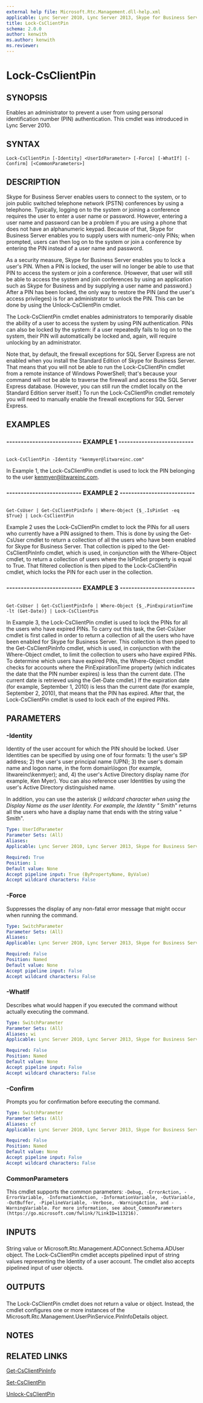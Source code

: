 ```yaml
---
external help file: Microsoft.Rtc.Management.dll-help.xml
applicable: Lync Server 2010, Lync Server 2013, Skype for Business Server 2015, Skype for Business Server 2019
title: Lock-CsClientPin
schema: 2.0.0
author: kenwith
ms.author: kenwith
ms.reviewer:
---
```


# Lock-CsClientPin

## SYNOPSIS

Enables an administrator to prevent a user from using personal identification number (PIN) authentication.
This cmdlet was introduced in Lync Server 2010.



## SYNTAX

```
Lock-CsClientPin [-Identity] <UserIdParameter> [-Force] [-WhatIf] [-Confirm] [<CommonParameters>]
```

## DESCRIPTION

Skype for Business Server enables users to connect to the system, or to join public switched telephone network (PSTN) conferences by using a telephone.
Typically, logging on to the system or joining a conference requires the user to enter a user name or password.
However, entering a user name and password can be a problem if you are using a phone that does not have an alphanumeric keypad.
Because of that, Skype for Business Server enables you to supply users with numeric-only PINs; when prompted, users can then log on to the system or join a conference by entering the PIN instead of a user name and password.

As a security measure, Skype for Business Server enables you to lock a user's PIN.
When a PIN is locked, the user will no longer be able to use that PIN to access the system or join a conference.
(However, that user will still be able to access the system and join conferences by using an application such as Skype for Business and by supplying a user name and password.) After a PIN has been locked, the only way to restore the PIN (and the user's access privileges) is for an administrator to unlock the PIN.
This can be done by using the Unlock-CsClientPin cmdlet.

The Lock-CsClientPin cmdlet enables administrators to temporarily disable the ability of a user to access the system by using PIN authentication.
PINs can also be locked by the system: if a user repeatedly fails to log on to the system, their PIN will automatically be locked and, again, will require unlocking by an administrator.

Note that, by default, the firewall exceptions for SQL Server Express are not enabled when you install the Standard Edition of Skype for Business Server.
That means that you will not be able to run the Lock-CsClientPin cmdlet from a remote instance of Windows PowerShell; that's because your command will not be able to traverse the firewall and access the SQL Server Express database.
(However, you can still run the cmdlet locally on the Standard Edition server itself.) To run the Lock-CsClientPin cmdlet remotely you will need to manually enable the firewall exceptions for SQL Server Express.



## EXAMPLES

### -------------------------- EXAMPLE 1 -------------------------- 
```

Lock-CsClientPin -Identity "kenmyer@litwareinc.com"

```

In Example 1, the Lock-CsClientPin cmdlet is used to lock the PIN belonging to the user kenmyer@litwareinc.com.

### -------------------------- EXAMPLE 2 -------------------------- 
```

Get-CsUser | Get-CsClientPinInfo | Where-Object {$_.IsPinSet -eq $True} | Lock-CsClientPin
```

Example 2 uses the Lock-CsClientPin cmdlet to lock the PINs for all users who currently have a PIN assigned to them.
This is done by using the Get-CsUser cmdlet to return a collection of all the users who have been enabled for Skype for Business Server.
That collection is piped to the Get-CsClientPinInfo cmdlet, which is used, in conjunction with the Where-Object cmdlet, to return a collection of users where the IsPinSet property is equal to True.
That filtered collection is then piped to the Lock-CsClientPin cmdlet, which locks the PIN for each user in the collection.


### -------------------------- EXAMPLE 3 -------------------------- 
```

Get-CsUser | Get-CsClientPinInfo | Where-Object {$_.PinExpirationTime -lt (Get-Date)} | Lock-CsClientPin
```

In Example 3, the Lock-CsClientPin cmdlet is used to lock the PINs for all the users who have expired PINs.
To carry out this task, the Get-CsUser cmdlet is first called in order to return a collection of all the users who have been enabled for Skype for Business Server.
This collection is then piped to the Get-CsClientPinInfo cmdlet, which is used, in conjunction with the Where-Object cmdlet, to limit the collection to users who have expired PINs.
To determine which users have expired PINs, the Where-Object cmdlet checks for accounts where the PinExpirationTime property (which indicates the date that the PIN number expires) is less than the current date.
(The current date is retrieved using the Get-Date cmdlet.) If the expiration date (for example, September 1, 2010) is less than the current date (for example, September 2, 2010), that means that the PIN has expired.
After that, the Lock-CsClientPin cmdlet is used to lock each of the expired PINs.


## PARAMETERS

### -Identity
Identity of the user account for which the PIN should be locked.
User Identities can be specified by using one of four formats: 1) the user's SIP address; 2) the user's user principal name (UPN); 3) the user's domain name and logon name, in the form domain\logon (for example, litwareinc\kenmyer); and, 4) the user's Active Directory display name (for example, Ken Myer).
You can also reference user Identities by using the user's Active Directory distinguished name.

In addition, you can use the asterisk (*) wildcard character when using the Display Name as the user Identity.
For example, the Identity "* Smith" returns all the users who have a display name that ends with the string value " Smith".

```yaml
Type: UserIdParameter
Parameter Sets: (All)
Aliases: 
Applicable: Lync Server 2010, Lync Server 2013, Skype for Business Server 2015, Skype for Business Server 2019

Required: True
Position: 1
Default value: None
Accept pipeline input: True (ByPropertyName, ByValue)
Accept wildcard characters: False
```

### -Force
Suppresses the display of any non-fatal error message that might occur when running the command.

```yaml
Type: SwitchParameter
Parameter Sets: (All)
Aliases: 
Applicable: Lync Server 2010, Lync Server 2013, Skype for Business Server 2015, Skype for Business Server 2019

Required: False
Position: Named
Default value: None
Accept pipeline input: False
Accept wildcard characters: False
```

### -WhatIf
Describes what would happen if you executed the command without actually executing the command.

```yaml
Type: SwitchParameter
Parameter Sets: (All)
Aliases: wi
Applicable: Lync Server 2010, Lync Server 2013, Skype for Business Server 2015, Skype for Business Server 2019

Required: False
Position: Named
Default value: None
Accept pipeline input: False
Accept wildcard characters: False
```

### -Confirm
Prompts you for confirmation before executing the command.

```yaml
Type: SwitchParameter
Parameter Sets: (All)
Aliases: cf
Applicable: Lync Server 2010, Lync Server 2013, Skype for Business Server 2015, Skype for Business Server 2019

Required: False
Position: Named
Default value: None
Accept pipeline input: False
Accept wildcard characters: False
```

### CommonParameters
This cmdlet supports the common parameters: `-Debug, -ErrorAction, -ErrorVariable, -InformationAction, -InformationVariable, -OutVariable, -OutBuffer, -PipelineVariable, -Verbose, -WarningAction, and -WarningVariable. For more information, see about_CommonParameters (https://go.microsoft.com/fwlink/?LinkID=113216).`

## INPUTS

###  
String value or Microsoft.Rtc.Management.ADConnect.Schema.ADUser object.
The Lock-CsClientPin cmdlet accepts pipelined input of string values representing the Identity of a user account.
The cmdlet also accepts pipelined input of user objects.

## OUTPUTS

###  
The Lock-CsClientPin cmdlet does not return a value or object.
Instead, the cmdlet configures one or more instances of the Microsoft.Rtc.Management.UserPinService.PinInfoDetails object.

## NOTES

## RELATED LINKS

[Get-CsClientPinInfo](Get-CsClientPinInfo.md)

[Set-CsClientPin](Set-CsClientPin.md)

[Unlock-CsClientPin](Unlock-CsClientPin.md)

